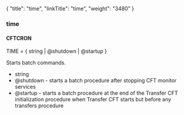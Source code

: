 {
    "title": "time",
    "linkTitle": "time",
    "weight": "3480"
}<span id="time"></span>

### <span class="mc-variable System.Title variable">time</span>

#### CFTCRON

TIME =
{ string | @shutdown | @startup
}

Starts batch
commands.

-   string
-   @shutdown - starts a batch procedure after stopping CFT monitor services
-   @startup - starts a batch procedure at the end of the <span class="mc-variable axway_variables.Component_Short_Name variable">Transfer CFT</span> initialization
    procedure when <span class="mc-variable axway_variables.Component_Short_Name variable">Transfer CFT</span> starts but before any transfers procedure
